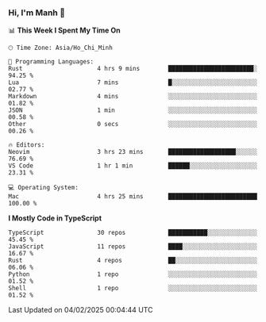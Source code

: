 ### Hi, I'm Manh 👋

<!--START_SECTION:waka-->
📊 **This Week I Spent My Time On** 

```text
🕑︎ Time Zone: Asia/Ho_Chi_Minh

💬 Programming Languages: 
Rust                     4 hrs 9 mins        ████████████████████████░   94.25 % 
Lua                      7 mins              █░░░░░░░░░░░░░░░░░░░░░░░░   02.77 % 
Markdown                 4 mins              ░░░░░░░░░░░░░░░░░░░░░░░░░   01.82 % 
JSON                     1 min               ░░░░░░░░░░░░░░░░░░░░░░░░░   00.58 % 
Other                    0 secs              ░░░░░░░░░░░░░░░░░░░░░░░░░   00.26 % 

🔥 Editors: 
Neovim                   3 hrs 23 mins       ███████████████████░░░░░░   76.69 % 
VS Code                  1 hr 1 min          ██████░░░░░░░░░░░░░░░░░░░   23.31 % 

💻 Operating System: 
Mac                      4 hrs 25 mins       █████████████████████████   100.00 % 
```

**I Mostly Code in TypeScript** 

```text
TypeScript               30 repos            ███████████░░░░░░░░░░░░░░   45.45 % 
JavaScript               11 repos            ████░░░░░░░░░░░░░░░░░░░░░   16.67 % 
Rust                     4 repos             ██░░░░░░░░░░░░░░░░░░░░░░░   06.06 % 
Python                   1 repo              ░░░░░░░░░░░░░░░░░░░░░░░░░   01.52 % 
Shell                    1 repo              ░░░░░░░░░░░░░░░░░░░░░░░░░   01.52 % 
```




 Last Updated on 04/02/2025 00:04:44 UTC
<!--END_SECTION:waka-->
